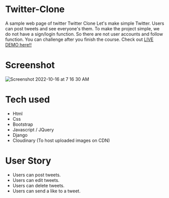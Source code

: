 
# Twitter-Clone
A sample web page of twitter
Twitter Clone
Let's make simple Twitter. Users can post tweets and see everyone's them.
To make the project simple, we do not have a sign/login function.
So there are not user accounts and follow function. You can challenge after you finish the course.
Check out [LIVE DEMO here!!](https://twitterclone.abhinandv1.repl.co/)

# Screenshot


![Screenshot 2022-10-16 at 7 16 30 AM](https://user-images.githubusercontent.com/107241846/196014005-a611ba9d-3b4f-45ad-aea2-53a661a60aa3.png)



# Tech used
* Html
* Css
* Bootstrap
* Javascript / JQuery
* Django
* Cloudinary (To host uploaded images on CDN)

# User Story
* Users can post tweets.
* Users can edit tweets.
* Users can delete tweets.
* Users can send a like to a tweet.

